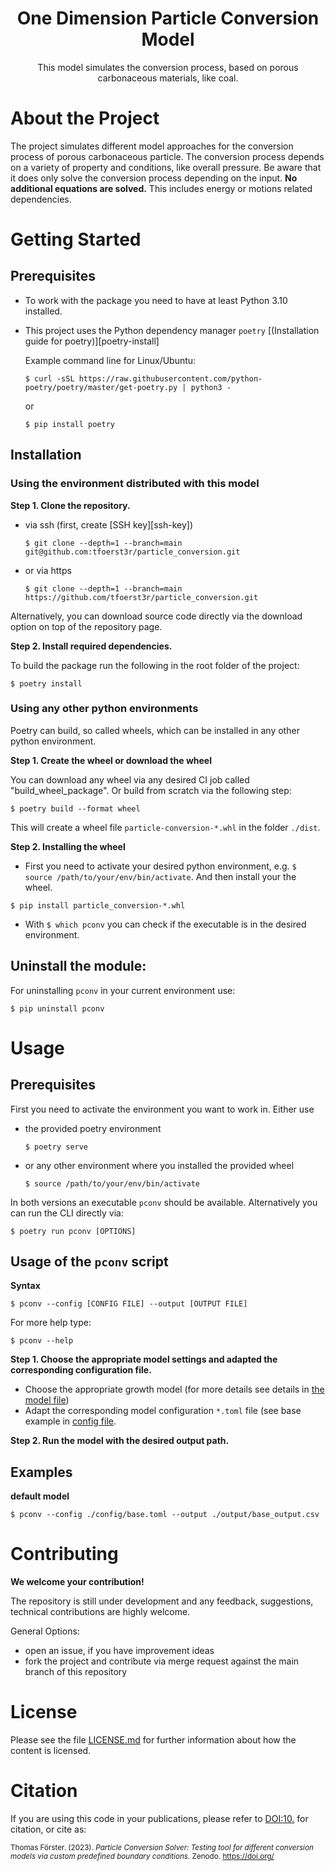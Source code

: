 
<h1 align="center">One Dimension Particle Conversion Model</h1>
<p align=center> 
This model simulates the conversion process, based on porous carbonaceous materials, like coal.
</p>


<!--===============-->
<!--=== Chapter ===-->
<!--===============-->
# About the Project

The project simulates different model approaches for the conversion process of porous carbonaceous particle. The conversion process depends on a variety of property and conditions, like overall pressure. Be aware that it does only solve the conversion process depending on the input. **No additional equations are solved.** This includes energy or motions related dependencies.


<!--===============-->
<!--=== Chapter ===-->
<!--===============-->
# Getting Started

## Prerequisites

- To work with the package you need to have at least Python 3.10 installed.

- This project uses the Python dependency manager `poetry` [(Installation guide for poetry)][poetry-install]

    Example command line for Linux/Ubuntu:

    ~~~
    $ curl -sSL https://raw.githubusercontent.com/python-poetry/poetry/master/get-poetry.py | python3 -
    ~~~
    
    or

    ```
    $ pip install poetry
    ```

## Installation

### Using the environment distributed with this model

**Step 1. Clone the repository.**

- via ssh (first, create [SSH key][ssh-key])

    ~~~
    $ git clone --depth=1 --branch=main git@github.com:tfoerst3r/particle_conversion.git 
    ~~~ 

- or via https

    ~~~
    $ git clone --depth=1 --branch=main https://github.com/tfoerst3r/particle_conversion.git
    ~~~ 

Alternatively, you can download source code directly via the download option on top of the repository page.


**Step 2. Install required dependencies.**

To build the package run the following in the root folder of the project:

```
$ poetry install
```

### Using any other python environments

Poetry can build, so called wheels, which can be installed in any other python environment.

**Step 1. Create the wheel or download the wheel**

You can download any wheel via any desired CI job called "build_wheel_package". Or build from scratch via the following step:

```
$ poetry build --format wheel
```

This will create a wheel file `particle-conversion-*.whl` in the folder `./dist`.

**Step 2. Installing the wheel**

- First you need to activate your desired python environment, e.g. `$ source /path/to/your/env/bin/activate`. And then install your the wheel.

```
$ pip install particle_conversion-*.whl
```

- With `$ which pconv` you can check if the executable is in the desired environment.


## Uninstall the module:

For uninstalling `pconv` in your current environment use:

~~~
$ pip uninstall pconv
~~~


<!--===============-->
<!--=== Chapter ===-->
<!--===============-->
# Usage


## Prerequisites

First you need to activate the environment you want to work in. Either use

- the provided poetry environment

    ```
    $ poetry serve
    ```

- or any other environment where you installed the provided wheel

    ```
    $ source /path/to/your/env/bin/activate
    ```

In both versions an executable `pconv` should be available. Alternatively you can run the CLI directly via:

```
$ poetry run pconv [OPTIONS]
```


## Usage of the `pconv` script

**Syntax**

```
$ pconv --config [CONFIG FILE] --output [OUTPUT FILE]
```

For more help type:

```
$ pconv --help
```

**Step 1. Choose the appropriate model settings and adapted the corresponding configuration file.**

- Choose the appropriate growth model (for more details see details in [the model file](./docs/conversion_models.md)) 
- Adapt the corresponding model configuration `*.toml` file (see base example in [config file](./config/).

**Step 2. Run the model with the desired output path.**


## Examples

**default model**

```
$ pconv --config ./config/base.toml --output ./output/base_output.csv
```


<!--===============-->
<!--=== Chapter ===-->
<!--===============-->
# Contributing

**We welcome your contribution!**

The repository is still under development and any feedback, suggestions, technical contributions are highly welcome.

General Options:

- open an issue, if you have improvement ideas
- fork the project and contribute via merge request against the main branch of this repository


<!--===============-->
<!--=== Chapter ===-->
<!--===============-->
# License

Please see the file [LICENSE.md](./LICENSE.md) for further information about how the content is licensed.

<!--===============-->
<!--=== Chapter ===-->
<!--===============-->
# Citation

If you are using this code in your publications, please refer to [DOI:10.](https://doi.org/) for citation, or cite as:

<small>
Thomas Förster. (2023). <i>Particle Conversion Solver: Testing tool for different conversion models via custom predefined boundary conditions.</i> Zenodo. <a href="https://doi.org/">https://doi.org/</a>
</small>


<!-- Literature -->

<!-- Links -->

